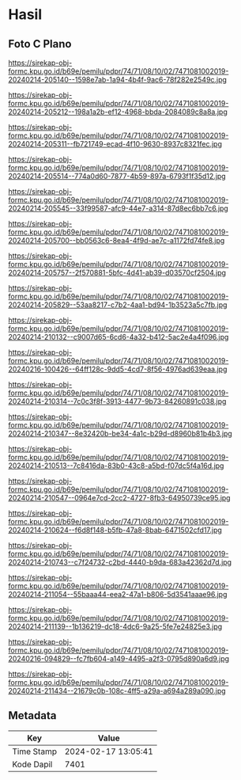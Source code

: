 # Hasil

## Foto C Plano

https://sirekap-obj-formc.kpu.go.id/b69e/pemilu/pdpr/74/71/08/10/02/7471081002019-20240214-205140--1598e7ab-1a94-4b4f-9ac6-78f282e2549c.jpg

https://sirekap-obj-formc.kpu.go.id/b69e/pemilu/pdpr/74/71/08/10/02/7471081002019-20240214-205212--198a1a2b-ef12-4968-bbda-2084089c8a8a.jpg

https://sirekap-obj-formc.kpu.go.id/b69e/pemilu/pdpr/74/71/08/10/02/7471081002019-20240214-205311--fb721749-ecad-4f10-9630-8937c8321fec.jpg

https://sirekap-obj-formc.kpu.go.id/b69e/pemilu/pdpr/74/71/08/10/02/7471081002019-20240214-205514--774a0d60-7877-4b59-897a-6793f1f35d12.jpg

https://sirekap-obj-formc.kpu.go.id/b69e/pemilu/pdpr/74/71/08/10/02/7471081002019-20240214-205545--33f99587-afc9-44e7-a314-87d8ec6bb7c6.jpg

https://sirekap-obj-formc.kpu.go.id/b69e/pemilu/pdpr/74/71/08/10/02/7471081002019-20240214-205700--bb0563c6-8ea4-4f9d-ae7c-a1172fd74fe8.jpg

https://sirekap-obj-formc.kpu.go.id/b69e/pemilu/pdpr/74/71/08/10/02/7471081002019-20240214-205757--2f570881-5bfc-4d41-ab39-d03570cf2504.jpg

https://sirekap-obj-formc.kpu.go.id/b69e/pemilu/pdpr/74/71/08/10/02/7471081002019-20240214-205829--53aa8217-c7b2-4aa1-bd94-1b3523a5c7fb.jpg

https://sirekap-obj-formc.kpu.go.id/b69e/pemilu/pdpr/74/71/08/10/02/7471081002019-20240214-210132--c9007d65-6cd6-4a32-b412-5ac2e4a4f096.jpg

https://sirekap-obj-formc.kpu.go.id/b69e/pemilu/pdpr/74/71/08/10/02/7471081002019-20240216-100426--64ff128c-9dd5-4cd7-8f56-4976ad639eaa.jpg

https://sirekap-obj-formc.kpu.go.id/b69e/pemilu/pdpr/74/71/08/10/02/7471081002019-20240214-210314--7c0c3f8f-3913-4477-9b73-84260891c038.jpg

https://sirekap-obj-formc.kpu.go.id/b69e/pemilu/pdpr/74/71/08/10/02/7471081002019-20240214-210347--8e32420b-be34-4a1c-b29d-d8960b81b4b3.jpg

https://sirekap-obj-formc.kpu.go.id/b69e/pemilu/pdpr/74/71/08/10/02/7471081002019-20240214-210513--7c8416da-83b0-43c8-a5bd-f07dc5f4a16d.jpg

https://sirekap-obj-formc.kpu.go.id/b69e/pemilu/pdpr/74/71/08/10/02/7471081002019-20240214-210547--0964e7cd-2cc2-4727-8fb3-64950739ce95.jpg

https://sirekap-obj-formc.kpu.go.id/b69e/pemilu/pdpr/74/71/08/10/02/7471081002019-20240214-210624--f6d8f148-b5fb-47a8-8bab-6471502cfd17.jpg

https://sirekap-obj-formc.kpu.go.id/b69e/pemilu/pdpr/74/71/08/10/02/7471081002019-20240214-210743--c7f24732-c2bd-4440-b9da-683a42362d7d.jpg

https://sirekap-obj-formc.kpu.go.id/b69e/pemilu/pdpr/74/71/08/10/02/7471081002019-20240214-211054--55baaa44-eea2-47a1-b806-5d3541aaae96.jpg

https://sirekap-obj-formc.kpu.go.id/b69e/pemilu/pdpr/74/71/08/10/02/7471081002019-20240214-211139--1b136219-dc18-4dc6-9a25-5fe7e24825e3.jpg

https://sirekap-obj-formc.kpu.go.id/b69e/pemilu/pdpr/74/71/08/10/02/7471081002019-20240216-094829--fc7fb604-a149-4495-a2f3-0795d890a6d9.jpg

https://sirekap-obj-formc.kpu.go.id/b69e/pemilu/pdpr/74/71/08/10/02/7471081002019-20240214-211434--21679c0b-108c-4ff5-a29a-a694a289a090.jpg


## Metadata

| Key        | Value               |
| ---------- | ------------------- |
| Time Stamp | 2024-02-17 13:05:41 |
| Kode Dapil | 7401                |



